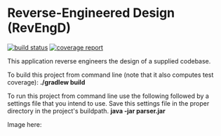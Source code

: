 # Reverse-Engineered Design (RevEngD)

[![build status](https://ada.csse.rose-hulman.edu/heshelhj/374-ThoroughbredsOfSin/badges/master/build.svg)](https://ada.csse.rose-hulman.edu/heshelhj/374-ThoroughbredsOfSin/commits/master)
[![coverage report](https://ada.csse.rose-hulman.edu/heshelhj/374-ThoroughbredsOfSin/badges/master/coverage.svg)](https://ada.csse.rose-hulman.edu/heshelhj/374-ThoroughbredsOfSin/commits/master)

This application reverse engineers the design of a supplied codebase.

To build this project from command line (note that it also computes test coverage):
**./gradlew build**


To run this project from command line use the following followed by a settings file that you intend to use. Save this
settings file in the proper directory in the project's buildpath.
**java -jar parser.jar <enter your command line arguments here>**

Image here:
